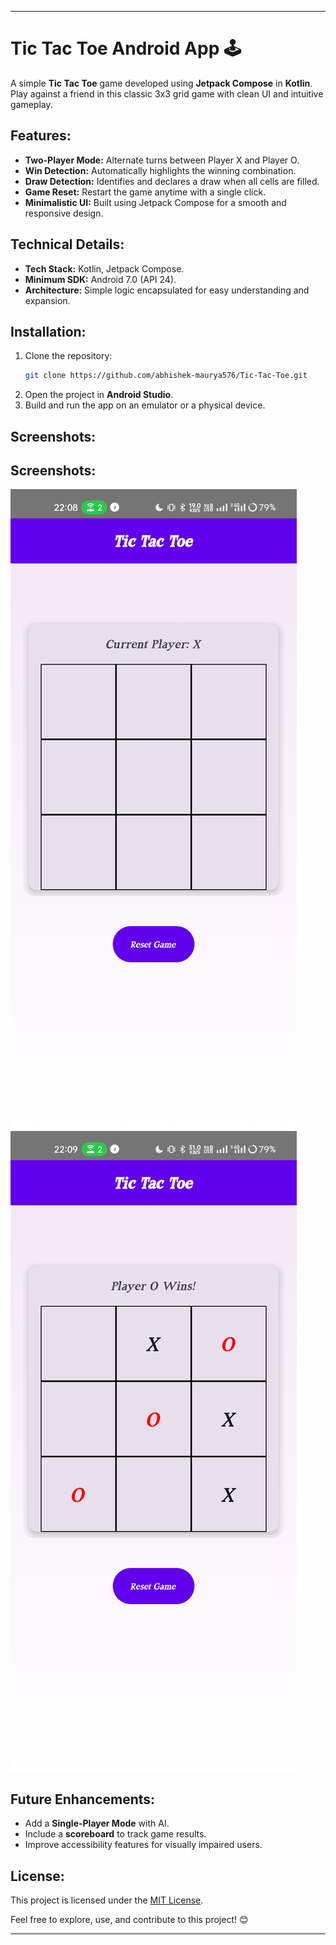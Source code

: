 

---

# Tic Tac Toe Android App 🕹️  

A simple **Tic Tac Toe** game developed using **Jetpack Compose** in **Kotlin**. Play against a friend in this classic 3x3 grid game with clean UI and intuitive gameplay.

## Features:
- **Two-Player Mode:** Alternate turns between Player X and Player O.
- **Win Detection:** Automatically highlights the winning combination.
- **Draw Detection:** Identifies and declares a draw when all cells are filled.
- **Game Reset:** Restart the game anytime with a single click.
- **Minimalistic UI:** Built using Jetpack Compose for a smooth and responsive design.

## Technical Details:
- **Tech Stack:** Kotlin, Jetpack Compose.
- **Minimum SDK:** Android 7.0 (API 24).
- **Architecture:** Simple logic encapsulated for easy understanding and expansion.

## Installation:
1. Clone the repository:
   ```bash
   git clone https://github.com/abhishek-maurya576/Tic-Tac-Toe.git
   ```
2. Open the project in **Android Studio**.
3. Build and run the app on an emulator or a physical device.

## Screenshots:
## Screenshots:
![Home Screen](./screenshots/screenshot1.jpg)
![Game Over Screen](./screenshots/screenshot2.jpg)


## Future Enhancements:
- Add a **Single-Player Mode** with AI.
- Include a **scoreboard** to track game results.
- Improve accessibility features for visually impaired users.

## License:
This project is licensed under the [MIT License](LICENSE).

Feel free to explore, use, and contribute to this project! 😊

---

